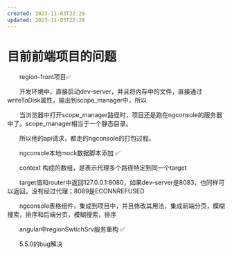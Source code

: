 ```yaml
---
created: 2023-11-03T22:29
updated: 2023-11-03T22:29
---
```

# 目前前端项目的问题

　　region-front项目✅

　　开发环境中，直接启动dev-server，并且将内存中的文件，直接通过writeToDisk属性，输出到scope_manager中，所以

　　当浏览器中打开scope_manager路径时，项目还是跑在ngconsole的服务器中了。scope_manager相当于一个静态目录。

　　所以他的api请求，都走的ngconsole的打包过程。

　　ngconsole本地mock数据脚本添加 ✅

　　context 构成的数组，是表示代理多个路径特定到同一个target

　　target值和router中返回127.0.0.1:8080，如果dev-server是8083，也同样可以返回，没有经过代理；8089是ECONNREFUSED

　　ngconsole表格组件，集成到项目中，并且修改其用法，集成前端分页，模糊搜索，排序和后端分页，模糊搜索，排序

　　angular中regionSwtichSrv服务重构 ✅

　　5.5.0的bug解决
